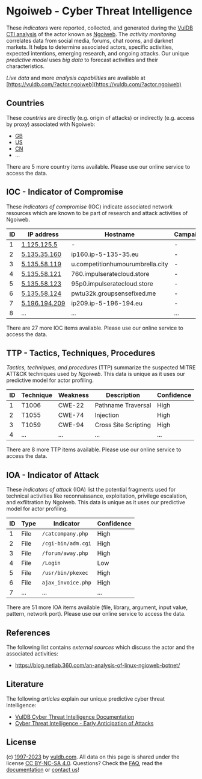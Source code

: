 # Ngoiweb - Cyber Threat Intelligence

These _indicators_ were reported, collected, and generated during the [VulDB CTI analysis](https://vuldb.com/?kb.cti) of the actor known as [Ngoiweb](https://vuldb.com/?actor.ngoiweb). The _activity monitoring_ correlates data from social media, forums, chat rooms, and darknet markets. It helps to determine associated actors, specific activities, expected intentions, emerging research, and ongoing attacks. Our unique _predictive model_ uses _big data_ to forecast activities and their characteristics.

_Live data_ and more _analysis capabilities_ are available at [https://vuldb.com/?actor.ngoiweb](https://vuldb.com/?actor.ngoiweb)

## Countries

These _countries_ are directly (e.g. origin of attacks) or indirectly (e.g. access by proxy) associated with Ngoiweb:

* [GB](https://vuldb.com/?country.gb)
* [US](https://vuldb.com/?country.us)
* [CN](https://vuldb.com/?country.cn)
* ...

There are 5 more country items available. Please use our online service to access the data.

## IOC - Indicator of Compromise

These _indicators of compromise_ (IOC) indicate associated network resources which are known to be part of research and attack activities of Ngoiweb.

ID | IP address | Hostname | Campaign | Confidence
-- | ---------- | -------- | -------- | ----------
1 | [1.125.125.5](https://vuldb.com/?ip.1.125.125.5) | - | - | High
2 | [5.135.35.160](https://vuldb.com/?ip.5.135.35.160) | ip160.ip-5-135-35.eu | - | High
3 | [5.135.58.119](https://vuldb.com/?ip.5.135.58.119) | u.competitionhumourumbrella.city | - | High
4 | [5.135.58.121](https://vuldb.com/?ip.5.135.58.121) | 760.impulseratecloud.store | - | High
5 | [5.135.58.123](https://vuldb.com/?ip.5.135.58.123) | 95p0.impulseratecloud.store | - | High
6 | [5.135.58.124](https://vuldb.com/?ip.5.135.58.124) | pwtu32k.groupsensefixed.me | - | High
7 | [5.196.194.209](https://vuldb.com/?ip.5.196.194.209) | ip209.ip-5-196-194.eu | - | High
8 | ... | ... | ... | ...

There are 27 more IOC items available. Please use our online service to access the data.

## TTP - Tactics, Techniques, Procedures

_Tactics, techniques, and procedures_ (TTP) summarize the suspected MITRE ATT&CK techniques used by _Ngoiweb_. This data is unique as it uses our predictive model for actor profiling.

ID | Technique | Weakness | Description | Confidence
-- | --------- | -------- | ----------- | ----------
1 | T1006 | CWE-22 | Pathname Traversal | High
2 | T1055 | CWE-74 | Injection | High
3 | T1059 | CWE-94 | Cross Site Scripting | High
4 | ... | ... | ... | ...

There are 8 more TTP items available. Please use our online service to access the data.

## IOA - Indicator of Attack

These _indicators of attack_ (IOA) list the potential fragments used for technical activities like reconnaissance, exploitation, privilege escalation, and exfiltration by Ngoiweb. This data is unique as it uses our predictive model for actor profiling.

ID | Type | Indicator | Confidence
-- | ---- | --------- | ----------
1 | File | `/catcompany.php` | High
2 | File | `/cgi-bin/adm.cgi` | High
3 | File | `/forum/away.php` | High
4 | File | `/Login` | Low
5 | File | `/usr/bin/pkexec` | High
6 | File | `ajax_invoice.php` | High
7 | ... | ... | ...

There are 51 more IOA items available (file, library, argument, input value, pattern, network port). Please use our online service to access the data.

## References

The following list contains _external sources_ which discuss the actor and the associated activities:

* https://blog.netlab.360.com/an-analysis-of-linux-ngioweb-botnet/

## Literature

The following _articles_ explain our unique predictive cyber threat intelligence:

* [VulDB Cyber Threat Intelligence Documentation](https://vuldb.com/?kb.cti)
* [Cyber Threat Intelligence - Early Anticipation of Attacks](https://www.scip.ch/en/?labs.20201022)

## License

(c) [1997-2023](https://vuldb.com/?kb.changelog) by [vuldb.com](https://vuldb.com/?kb.about). All data on this page is shared under the license [CC BY-NC-SA 4.0](https://creativecommons.org/licenses/by-nc-sa/4.0/). Questions? Check the [FAQ](https://vuldb.com/?kb.faq), read the [documentation](https://vuldb.com/?kb) or [contact us](https://vuldb.com/?contact)!
